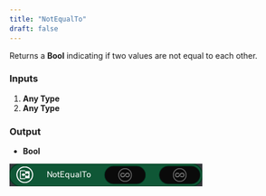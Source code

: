 ```yaml
---
title: "NotEqualTo"
draft: false
---
```

Returns a **Bool** indicating if two values are not equal to each other.
### Inputs
1. **Any Type**
2. **Any Type**
### Output
-   **Bool**

![NotEqualTo](https://raw.githubusercontent.com/battlefield-portal-community/Image-CDN/main/portal_blocks/NotEqualTo.png)